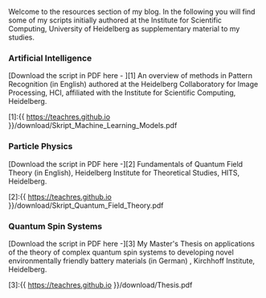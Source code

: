 
Welcome to the resources section of my blog. In the following you will find some of my scripts initially authored at the Institute for Scientific Computing, University of Heidelberg as supplementary material to my studies. 

### Artificial Intelligence

[Download the script in PDF here - ][1] An overview of methods in Pattern Recognition (in English) authored at the Heidelberg Collaboratory for Image Processing, HCI, affiliated with the Institute for Scientific Computing, Heidelberg. 

[1]:{{ https://teachres.github.io }}/download/Skript_Machine_Learning_Models.pdf

### Particle Physics
[Download the script in PDF here -][2] Fundamentals of Quantum Field Theory (in English), Heidelberg Institute for Theoretical Studies, HITS, Heidelberg. 

[2]:{{ https://teachres.github.io }}/download/Skript_Quantum_Field_Theory.pdf

### Quantum Spin Systems
[Download the script in PDF here -][3] My Master's Thesis on applications of the theory of complex quantum spin systems to developing novel environmentally friendly battery materials (in German) , Kirchhoff Institute, Heidelberg.

[3]:{{ https://teachres.github.io }}/download/Thesis.pdf
